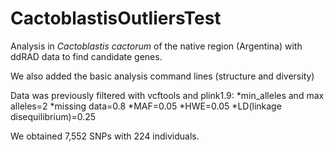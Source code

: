 # CactoblastisOutliersTest
Analysis in *Cactoblastis cactorum* of the native region (Argentina) with ddRAD data to find candidate genes.

We also added the basic analysis command lines (structure and diversity)

Data was previously filtered with vcftools and plink1.9:
*min_alleles and max alleles=2 
*missing data=0.8
*MAF=0.05
*HWE=0.05
*LD(linkage disequilibrium)=0.25

We obtained 7,552 SNPs with 224 individuals.
